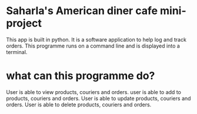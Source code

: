 # Saharla's American diner cafe mini-project

This app is built in python. It is a software application to help log
and track orders.
This programme runs on a command line and is displayed into a terminal.

# what can this programme do?
User is able to view products, couriers and orders.
user is able to add to products, couriers and orders.
User is able to update products, couriers and orders.
User is able to delete products, couriers and orders.

# 